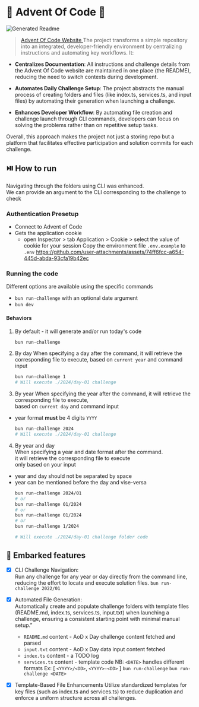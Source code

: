 # 🎄 Advent Of Code 🎄 
![Generated Readme](https://github.com/LaurelineP/advent-of-code/actions/workflows/generate-readme.yml/badge.svg)

> [ Advent Of Code Website ](https://adventofcode.com)
The project transforms a simple repository into an integrated, developer-friendly environment by centralizing instructions and automating key workflows. It:

- **Centralizes Documentation**:
All instructions and challenge details from the Advent Of Code website are maintained in one place (the README), reducing the need to switch contexts during development.

- **Automates Daily Challenge Setup**:
The project abstracts the manual process of creating folders and files (like index.ts, services.ts, and input files) by automating their generation when launching a challenge.

- **Enhances Developer Workflow**:
By automating file creation and challenge launch through CLI commands, developers can focus on solving the problems rather than on repetitive setup tasks.

Overall, this approach makes the project not just a storing repo but a platform that facilitates effective participation and solution commits for each challenge.


## ⏯️ How to run 
Navigating through the folders using CLI was enhanced.  
We can provide an argument to the CLI corresponding to the challenge to check

### Authentication Presetup
- Connect to Advent of Code
- Gets the application cookie
	- open Inspector > tab Application > Cookie > select the value of cookie for your session
Copy the environment file `.env.example` to `.env`
https://github.com/user-attachments/assets/74ff6fcc-a654-445d-abda-93cfa19b42ec

### Running the code 
Different options are available using the specific commands
- `bun run-challenge` with an optional date argument
- `bun dev` 

#### Behaviors
1. By default - it will generate and/or run today's code
	```sh
	bun run-challenge
	```

2. By day
When specifying a day after the command, 
it will retrieve the corresponding file to execute, 
based on `current year` and command input  
	```sh
	bun run-challenge 1
	# Will execute ./2024/day-01 challenge
	```

3. By year
When specifying the year after the command, 
it will retrieve the corresponding file to execute,  
based on `current day` and command input  
- year format **must** be 4 digits `YYYY`  
	```sh
	bun run-challenge 2024
	# Will execute ./2024/day-01 challenge

	```

4. By year and day  
When specifying a year and date format after the command.  
it will retrieve the corresponding file to execute   
only based on your input  
- year and day should not be separated by space
- year can be mentioned before the day and vise-versa
	```sh
	bun run-challenge 2024/01
	# or
	bun run-challenge 01/2024
	# or
	bun run-challenge 01/2024
	# or
	bun run-challenge 1/2024

	# Will execute ./2024/day-01 challenge folder code

	```



## 🚀 Embarked features
- [x] CLI Challenge Navigation:  
      Run any challenge for any year or day directly from the command line,
	  reducing the effort to locate and execute solution files.
	  ```bun run-challenge 2022/01```
- [x] Automated File Generation:   
     Automatically create and populate challenge folders with template files (README.md, index.ts, services.ts, input.txt) when launching a challenge, ensuring a consistent starting point with minimal manual setup.”
  - `README.md` content - AoD x Day challenge content fetched and parsed
  - `input.txt` content - AoD x Day data input content fetched
  - `index.ts` content - a TODO log
  - `services.ts`  content - template code
  NB: `<DATE>` handles different formats Ex: [ `<YYYY>/<DD>`, `<YYYY>-<DD>` ]
  ```bun run-challenge```
  ```bun run-challenge <DATE>```
- [x] Template-Based File Enhancements
Utilize standardized templates for key files (such as index.ts and services.ts) to reduce duplication and enforce a uniform structure across all challenges.


